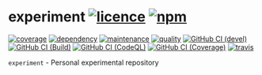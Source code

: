 # experiment [![licence][license-image]][license-url] [![npm][npm-image]][npm-url]

[![coverage][nyc-cov-image]][github-url] [![dependency][dependency-image]][dependency-url] [![maintenance][maintenance-image]][npmsio-url] [![quality][quality-image]][npmsio-url] [![GitHub CI (devel)][github-devel-image]][github-devel-url] [![GitHub CI (Build)][github-build-image]][github-build-url] [![GitHub CI (CodeQL)][github-codeql-image]][github-codeql-url] [![GitHub CI (Coverage)][github-coverage-image]][github-coverage-url] [![travis][travis-image]][travis-url]

`experiment` - Personal experimental repository

[dependency-image]:https://img.shields.io/librariesio/release/npm/@kei-g/experiment?logo=nodedotjs
[dependency-url]:https://npmjs.com/package/@kei-g/experiment?activeTab=dependencies
[github-build-image]:https://github.com/kei-g/experiment/actions/workflows/build.yml/badge.svg
[github-build-url]:https://github.com/kei-g/experiment/actions/workflows/build.yml
[github-coverage-image]:https://github.com/kei-g/experiment/actions/workflows/coverage.yml/badge.svg
[github-coverage-url]:https://github.com/kei-g/experiment/actions/workflows/coverage.yml
[github-codeql-image]:https://github.com/kei-g/experiment/actions/workflows/codeql.yml/badge.svg
[github-codeql-url]:https://github.com/kei-g/experiment/actions/workflows/codeql.yml
[github-devel-image]:https://github.com/kei-g/experiment/actions/workflows/devel.yml/badge.svg
[github-devel-url]:https://github.com/kei-g/experiment/actions/workflows/devel.yml
[github-url]:https://github.com/kei-g/experiment
[license-image]:https://img.shields.io/github/license/kei-g/experiment
[license-url]:https://opensource.org/licenses/BSD-3-Clause
[maintenance-image]:https://img.shields.io/npms-io/maintenance-score/@kei-g/experiment?logo=npm
[npm-image]:https://img.shields.io/npm/v/@kei-g/experiment?logo=npm
[npm-url]:https://npmjs.com/@kei-g/experiment
[npmsio-url]:https://npms.io/search?q=%40kei-g%2Fexperiment
[nyc-cov-image]:https://img.shields.io/nycrc/kei-g/experiment?config=.nycrc.json&label=coverage&logo=mocha
[quality-image]:https://img.shields.io/npms-io/quality-score/@kei-g/experiment?logo=npm
[travis-image]:https://img.shields.io/travis/com/kei-g/experiment/main?logo=travis
[travis-url]:https://app.travis-ci.com/github/kei-g/experiment
